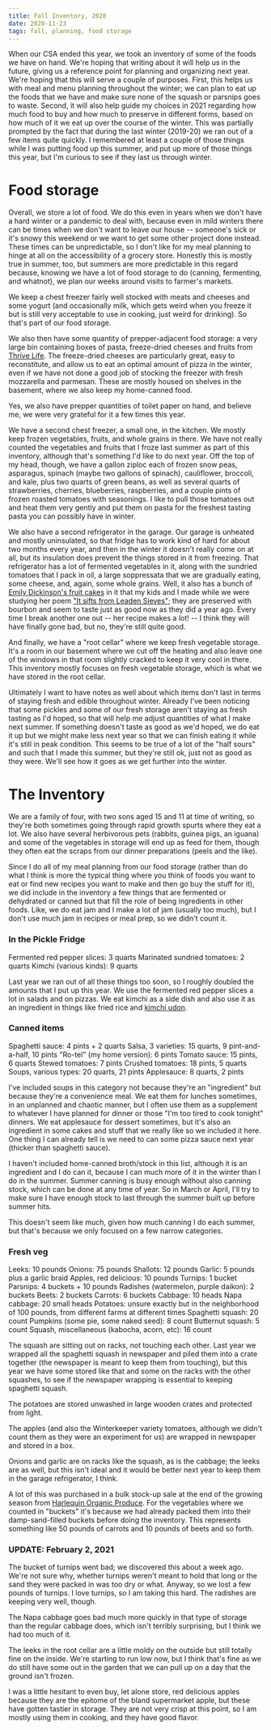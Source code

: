 ```yaml
---
title: Fall Inventory, 2020
date: 2020-11-23
tags: fall, planning, food storage
---
```


When our CSA ended this year, we took an inventory of some of the foods we have on hand. We're hoping that writing about it will help us in the future, giving us a reference point for planning and organizing next year.  We're hoping that this will serve a couple of purposes. First, this helps us with meal and menu planning throughout the winter; we can plan to eat up the foods that we have and make sure none of the squash or parsnips goes to waste. Second, it will also help guide my choices in 2021 regarding how much food to buy and how much to preserve in different forms, based on how much of it we eat up over the course of the winter. This was partially prompted by the fact that during the last winter (2019-20) we ran out of a few items quite quickly. I remembered at least a couple of those things while I was putting food up this summer, and put up more of those things this year, but I'm curious to see if they last us through winter. 

# Food storage

Overall, we store a lot of food. We do this even in years when we don't have a hard winter or a pandemic to deal with, because even in mild winters there can be times when we don't want to leave our house -- someone's sick or it's snowy this weekend or we want to get some other project done instead. These times can be unpredictable, so I don't like for my meal planning to hinge at all on the accessibility of a grocery store. Honestly this is mostly true in summer, too, but summers are more predictable in this regard because, knowing we have a lot of food storage to do (canning, fermenting, and whatnot), we plan our weeks around visits to farmer's markets.

We keep a chest freezer fairly well stocked with meats and cheeses and some yogurt (and occasionally milk, which gets weird when you freeze it but is still very acceptable to use in cooking, just weird for drinking). So that's part of our food storage. 

We also then have some quantity of prepper-adjacent food storage: a very large bin containing boxes of pasta, freeze-dried cheeses and fruits from [Thrive Life](https://www.thrivelife.com/invite/MjE5NTk4). The freeze-dried cheeses are particularly great, easy to reconstitute, and allow us to eat an optimal amount of pizza in the winter, even if we have not done a good job of stocking the freezer with fresh mozzarella and parmesan. These are mostly housed on shelves in the basement, where we also keep my home-canned food.

Yes, we also have prepper quantities of toilet paper on hand, and believe me, we were very grateful for it a few times this year.

We have a second chest freezer, a small one, in the kitchen. We mostly keep frozen vegetables, fruits, and whole grains in there. We have not really counted the vegetables and fruits that I froze last summer as part of this inventory, although that's something I'd like to do next year. Off the top of my head, though, we have a gallon ziploc each of frozen snow peas, asparagus, spinach (maybe two gallons of spinach), cauliflower, broccoli, and kale, plus two quarts of green beans, as well as several quarts of strawberries, cherries, blueberries, raspberries, and a couple pints of frozen roasted tomatoes with seasonings. I like to pull those tomatoes out and heat them very gently and put them on pasta for the freshest tasting pasta you can possibly have in winter.

We also have a second refrigerator in the garage. Our garage is unheated and mostly uninsulated, so that fridge has to work kind of hard for about two months every year, and then in the winter it doesn't really come on at all, but its insulation does prevent the things stored in it from freezing. That refrigerator has a lot of fermented vegetables in it, along with the sundried tomatoes that I pack in oil, a large soppressata that we are gradually eating, some cheese, and, again, some whole grains. Well, it also has a bunch of [Emily Dickinson's fruit cakes](https://blogs.harvard.edu/houghton/baking-emily-dickinsons-black-cake/) in it that my kids and I made while we were studying her poem ["It sifts from Leaden Sieves"](https://www.poetryfoundation.org/poems/51610/it-sifts-from-leaden-sieves-291); they are preserved with bourbon and seem to taste just as good now as they did a year ago. Every time I break another one out -- her recipe makes a lot! -- I think they will have finally gone bad, but no, they're still quite good.

And finally, we have a "root cellar" where we keep fresh vegetable storage. It's a room in our basement where we cut off the heating and also leave one of the windows in that room slightly cracked to keep it very cool in there. This inventory mostly focuses on fresh vegetable storage, which is what we have stored in the root cellar.

Ultimately I want to have notes as well about which items don't last in terms of staying fresh and edible throughout winter. Already I've been noticing that some pickles and some of our fresh storage aren't staying as fresh tasting as I'd hoped, so that will help me adjust quantities of what I make next summer. If something doesn't taste as good as we'd hoped, we do eat it up but we might make less next year so that we can finish eating it while it's still in peak condition. This seems to be true of a lot of the "half sours" and such that I made this summer, but they're still ok, just not as good as they were. We'll see how it goes as we get further into the winter.

# The Inventory

We are a family of four, with two sons aged 15 and 11 at time of writing, so they're both sometimes going through rapid growth spurts where they eat a lot. We also have several herbivorous pets (rabbits, guinea pigs, an iguana) and some of the vegetables in storage will end up as feed for them, though they often eat the scraps from our dinner preparations (peels and the like).

Since I do all of my meal planning from our food storage (rather than do what I think is more the typical thing where you think of foods you want to eat or find new recipes you want to make and then go buy the stuff for it), we did include in the inventory a few things that are fermented or dehydrated or canned but that fill the role of being ingredients in other foods. Like, we do eat jam and I make a lot of jam (usually too much), but I don't use much jam in recipes or meal prep, so we didn't count it. 

### In the Pickle Fridge

Fermented red pepper slices: 3 quarts
Marinated sundried tomatoes: 2 quarts
Kimchi (various kinds): 9 quarts

Last year we ran out of all these things too soon, so I roughly doubled the amounts that I put up this year. We use the fermented red pepper slices a lot in salads and on pizzas. We eat kimchi as a side dish and also use it as an ingredient in things like fried rice and [kimchi udon](https://www.bonappetit.com/recipe/kimchi-udon-with-scallions).

### Canned items

Spaghetti sauce: 4 pints + 2 quarts
Salsa, 3 varieties: 15 quarts, 9 pint-and-a-half, 10 pints
"Ro-tel" (my home version): 6 pints
Tomato sauce: 15 pints, 6 quarts
Stewed tomatoes: 7 pints
Crushed tomatoes: 18 pints, 5 quarts
Soups, various types: 20 quarts, 21 pints
Applesauce: 8 quarts, 2 pints

I've included soups in this category not because they're an "ingredient" but because they're a convenience meal. We eat them for lunches sometimes, in an unplanned and chaotic manner, but I often use them as a supplement to whatever I have planned for dinner or those "I'm too tired to cook tonight" dinners. We eat applesauce for dessert sometimes, but it's also an ingredient in some cakes and stuff that we really like so we included it here. One thing I can already tell is we need to can some pizza sauce next year (thicker than spaghetti sauce).

I haven't included home-canned broth/stock in this list, although it is an ingredient and I do can it, because I can much more of it in the winter than I do in the summer. Summer canning is busy enough without also canning stock, which can be done at any time of year. So in March or April, I'll try to make sure I have enough stock to last through the summer built up before summer hits.

This doesn't seem like much, given how much canning I do each summer, but that's because we only focused on a few narrow categories. 

### Fresh veg

Leeks: 10 pounds
Onions: 75 pounds
Shallots: 12 pounds
Garlic: 5 pounds plus a garlic braid
Apples, red delicious: 10 pounds
Turnips: 1 bucket
Parsnips: 4 buckets + 10 pounds
Radishes (watermelon, purple daikon): 2 buckets
Beets: 2 buckets
Carrots: 6 buckets
Cabbage: 10 heads
Napa cabbage: 20 small heads
Potatoes: unsure exactly but in the neighborhood of 100 pounds, from different farms at different times
Spaghetti squash: 20 count
Pumpkins (some pie, some naked seed): 8 count
Butternut squash: 5 count
Squash, miscellaneous (kabocha, acorn, etc): 16 count

The squash are sitting out on racks, not touching each other. Last year we wrapped all the spaghetti squash in newspaper and piled them into a crate together (the newspaper is meant to keep them from touching), but this year we have some stored like that and some on the racks with the other squashes, to see if the newspaper wrapping is essential to keeping spaghetti squash.

The potatoes are stored unwashed in large wooden crates and protected from light.

The apples (and also the Winterkeeper variety tomatoes, although we didn't count them as they were an experiment for us) are wrapped in newspaper and stored in a box.

Onions and garlic are on racks like the squash, as is the cabbage; the leeks are as well, but this isn't ideal and it would be better next year to keep them in the garage refrigerator, I think.

A lot of this was purchased in a bulk stock-up sale at the end of the growing season from [Harlequin Organic Produce](https://harlequinproduce.csaware.com/store/?nh). For the vegetables where we counted in "buckets" it's because we had already packed them into their damp-sand-filled buckets before doing the inventory. This represents something like 50 pounds of carrots and 10 pounds of beets and so forth.

### UPDATE: February 2, 2021

The bucket of turnips went bad; we discovered this about a week ago. We're not sure why, whether turnips weren't meant to hold that long or the sand they were packed in was too dry or what. Anyway, so we lost a few pounds of turnips. I love turnips, so I am taking this hard. The radishes are keeping very well, though.

The Napa cabbage goes bad much more quickly in that type of storage than the regular cabbage does, which isn't terribly surprising, but I think we had too much of it.

The leeks in the root cellar are a little moldy on the outside but still totally fine on the inside. We're starting to run low now, but I think that's fine as we do still have some out in the garden that we can pull up on a day that the ground isn't frozen.

I was a little hesitant to even buy, let alone store, red delicious apples because they are the epitome of the bland supermarket apple, but these have gotten tastier in storage. They are not very crisp at this point, so I am mostly using them in cooking, and they have good flavor.


